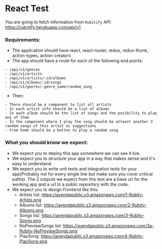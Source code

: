 # React Test

You are going to fetch information from `Rubitify` API: https://rubytify.herokuapp.com/api/v1

### Requirements:
- The application should have react, react-router, redux, redux-thunk, action-types, action-creators
- The app should have a route for each of the following end points:
```
- /api/v1/genres
- /api/v1/artists
- /api/v1/artists/:id/albums
- /api/v1/albums/:id/songs
- /api/v1/genres/:genre_name/random_song
```
- Then:
```
- There should be a component to list all artists
- In each artist info should be a list of albums
- In each album should be the list of songs and the posibility to play any of them
- In the component where I play the song should be atleast another 3 random songs of this artist as suggestions
- From home should be a button to play a random song
```

### What you should know we expect:

- We expect you to deploy this app somewhere we can see it live.
- We expect you to structure your app in a way that makes sense and it's easy to understand.
- We expect you to write unit tests and integration tests for your app(Probably not for every single line but make sure you cover critical paths).
The 2 outputs we expect from this test are a base url for the working app and a url to a public repository with the code.
- We expect you to design Frontend like this:
  - Artists list: https://ayendapublic.s3.amazonaws.com/1-Rubity-Artists.png
  - Albums list: https://ayendapublic.s3.amazonaws.com/2-Rubity-Albums.png
  - Songs list: https://ayendapublic.s3.amazonaws.com/3-Rubity-Songs.png
  - NoPreviewSongs list: https://ayendapublic.s3.amazonaws.com/3a-Rubity-NoPreviewSongs.png
  - PlaySong: https://ayendapublic.s3.amazonaws.com/4-Rubity-PlaySong.png
